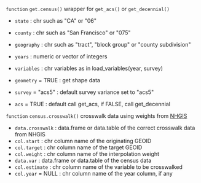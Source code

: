 `function` `get.census()` wrapper for `get_acs()` or `get_decennial()`

-   `state` : chr such as "CA" or "06"

-   `county` : chr such as "San Francisco" or "075"

-   `geography` : chr such as "tract", "block group" or "county subdivision"

-   `years` : numeric or vector of integers

-   `variables` : chr variables as in load_variables(year, survey)

-   `geometry` = TRUE : get shape data

-   `survey` = "acs5" : default survey variance set to "acs5"

-   `acs` = TRUE : default call get_acs, if FALSE, call get_decennial

`function` `census.crosswalk()` crosswalk data using weights from [NHGIS](https://www.nhgis.org/geographic-crosswalks)

-   `data.crosswalk` : data.frame or data.table of the correct crosswalk data from NHGIS
-   `col.start` : chr column name of the originating GEOID
-   `col.target` : chr column name of the target GEOID
-   `col.weight` : chr column name of the interpolation weight
-   `data.var` : data.frame or data.table of the census data
-   `col.estimate` : chr column name of the variable to be crosswalked
-   `col.year` = NULL : chr column name of the year column, if any
